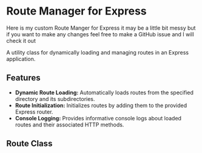 # Route Manager for Express

Here is my custom Route Manger for Express it may be a little bit messy but if you want to make any changes feel free to make a GitHub issue and I will check it out

A utility class for dynamically loading and managing routes in an Express application.

## Features

- **Dynamic Route Loading:** Automatically loads routes from the specified directory and its subdirectories.
- **Route Initialization:** Initializes routes by adding them to the provided Express router.
- **Console Logging:** Provides informative console logs about loaded routes and their associated HTTP methods.

## Route Class

```typescript
